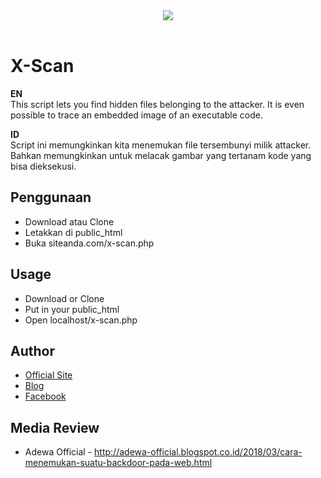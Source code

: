 <center><img src="http://oi66.tinypic.com/8yrqqa.jpg" border="0"></center><br>

# X-Scan
**EN**  
This script lets you find hidden files belonging to the attacker.
It is even possible to trace an embedded image of an executable code.

**ID**  
Script ini memungkinkan kita menemukan file tersembunyi milik attacker.
Bahkan memungkinkan untuk melacak gambar yang tertanam kode yang bisa dieksekusi.

## Penggunaan
- Download atau Clone
- Letakkan di public_html
- Buka siteanda.com/x-scan.php

## Usage
- Download or Clone
- Put in your public_html
- Open localhost/x-scan.php

## Author
- <a href="https://abaykan.com/">Official Site</a>
- <a href="https://blog.abaykan.com/">Blog</a>
- <a href="https://facebook.com/abaykandotcom">Facebook</a>

## Media Review
- Adewa Official - <a href="http://adewa-official.blogspot.co.id/2018/03/cara-menemukan-suatu-backdoor-pada-web.html">http://adewa-official.blogspot.co.id/2018/03/cara-menemukan-suatu-backdoor-pada-web.html</a>
